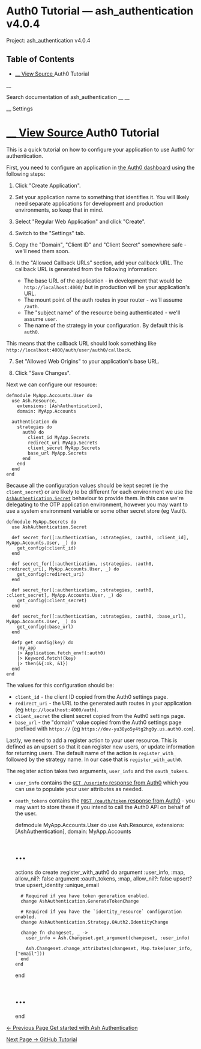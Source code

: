 # Auth0 Tutorial — ash_authentication v4.0.4

Project: ash_authentication v4.0.4

## Table of Contents

- [ __ View Source ](external_link) Auth0 Tutorial

__

Search documentation of ash_authentication __ __

__ Settings

#  [ __ View Source ](external_link) Auth0 Tutorial

This is a quick tutorial on how to configure your application to use Auth0 for authentication.

First, you need to configure an application in [the Auth0 dashboard](external_link) using the following steps:

  1. Click "Create Application".

  2. Set your application name to something that identifies it. You will likely need separate applications for development and production environments, so keep that in mind.

  3. Select "Regular Web Application" and click "Create".

  4. Switch to the "Settings" tab.

  5. Copy the "Domain", "Client ID" and "Client Secret" somewhere safe - we'll need them soon.

  6. In the "Allowed Callback URLs" section, add your callback URL. The callback URL is generated from the following information:

     * The base URL of the application - in development that would be `http://localhost:4000/` but in production will be your application's URL.
     * The mount point of the auth routes in your router - we'll assume `/auth`.
     * The "subject name" of the resource being authenticated - we'll assume `user`.
     * The name of the strategy in your configuration. By default this is `auth0`.

This means that the callback URL should look something like `http://localhost:4000/auth/user/auth0/callback`.

  7. Set "Allowed Web Origins" to your application's base URL.

  8. Click "Save Changes".




Next we can configure our resource:
    
    
    defmodule MyApp.Accounts.User do
      use Ash.Resource,
        extensions: [AshAuthentication],
        domain: MyApp.Accounts
    
      authentication do
        strategies do
          auth0 do
            client_id MyApp.Secrets
            redirect_uri MyApp.Secrets
            client_secret MyApp.Secrets
            base_url MyApp.Secrets
          end
        end
      end
    end

Because all the configuration values should be kept secret (ie the `client_secret`) or are likely to be different for each environment we use the [`AshAuthentication.Secret`](external_link) behaviour to provide them. In this case we're delegating to the OTP application environment, however you may want to use a system environment variable or some other secret store (eg Vault).
    
    
    defmodule MyApp.Secrets do
      use AshAuthentication.Secret
    
      def secret_for([:authentication, :strategies, :auth0, :client_id], MyApp.Accounts.User, _) do
        get_config(:client_id)
      end
    
      def secret_for([:authentication, :strategies, :auth0, :redirect_uri], MyApp.Accounts.User, _) do
        get_config(:redirect_uri)
      end
    
      def secret_for([:authentication, :strategies, :auth0, :client_secret], MyApp.Accounts.User, _) do
        get_config(:client_secret)
      end
    
      def secret_for([:authentication, :strategies, :auth0, :base_url], MyApp.Accounts.User, _) do
        get_config(:base_url)
      end
    
      defp get_config(key) do
        :my_app
        |> Application.fetch_env!(:auth0)
        |> Keyword.fetch!(key)
        |> then(&{:ok, &1})
      end
    end

The values for this configuration should be:

  * `client_id` \- the client ID copied from the Auth0 settings page.
  * `redirect_uri` \- the URL to the generated auth routes in your application (eg `http://localhost:4000/auth`).
  * `client_secret` the client secret copied from the Auth0 settings page.
  * `base_url` \- the "domain" value copied from the Auth0 settings page prefixed with `https://` (eg `https://dev-yu30yo5y4tg2hg0y.us.auth0.com`).



Lastly, we need to add a register action to your user resource. This is defined as an upsert so that it can register new users, or update information for returning users. The default name of the action is `register_with_` followed by the strategy name. In our case that is `register_with_auth0`.

The register action takes two arguments, `user_info` and the `oauth_tokens`.

  * `user_info` contains the [`GET /userinfo` response from Auth0](external_link) which you can use to populate your user attributes as needed.
  * `oauth_tokens` contains the [`POST /oauth/token` response from Auth0](external_link) \- you may want to store these if you intend to call the Auth0 API on behalf of the user.


    
    
    defmodule MyApp.Accounts.User do
      use Ash.Resource,
        extensions: [AshAuthentication],
        domain: MyApp.Accounts
    
      # ...
    
      actions do
        create :register_with_auth0 do
          argument :user_info, :map, allow_nil?: false
          argument :oauth_tokens, :map, allow_nil?: false
          upsert? true
          upsert_identity :unique_email
    
          # Required if you have token generation enabled.
          change AshAuthentication.GenerateTokenChange
    
          # Required if you have the `identity_resource` configuration enabled.
          change AshAuthentication.Strategy.OAuth2.IdentityChange
    
          change fn changeset, _ ->
            user_info = Ash.Changeset.get_argument(changeset, :user_info)
    
            Ash.Changeset.change_attributes(changeset, Map.take(user_info, ["email"]))
          end
        end
      end
    
      # ...
    
    end

[ ← Previous Page  Get started with Ash Authentication  ](external_link)

[ Next Page →  GitHub Tutorial  ](external_link)
